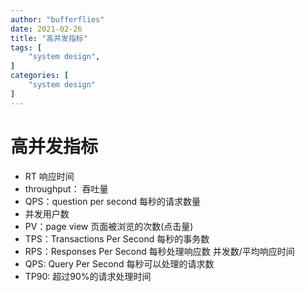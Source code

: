 ```yaml
---
author: "bufferflies"
date: 2021-02-26 
title: "高并发指标"
tags: [
    "system design",
]
categories: [
    "system design"
]
---
```



# 高并发指标
- RT 响应时间 
- throughput： 吞吐量
- QPS：question per second 每秒的请求数量
- 并发用户数
- PV：page view 页面被浏览的次数(点击量)
- TPS：Transactions Per Second 每秒的事务数
- RPS：Responses Per Second 每秒处理响应数 并发数/平均响应时间
- QPS: Query Per Second 每秒可以处理的请求数
- TP90: 超过90%的请求处理时间
